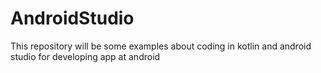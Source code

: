 # AndroidStudio
This repository will be some examples about coding in kotlin and android studio for developing app at android
